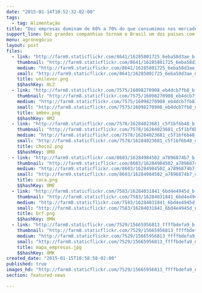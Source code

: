```yaml
---
date: "2015-01-14T10:52:32-02:00"
tags:
  - tag: Alimentação
title: "Dez empresas dominam de 60% a 70% do que consumimos nos mercados"
support_line: Dez grandes companhias tornam o Brasil um dos países com maior nível de concentração.
menu: agronegócio
layout: post
files:
  - link: "http://farm9.staticflickr.com/8641/16285801725_6eba58d3ae_b.jpg"
    thumbnail: "http://farm9.staticflickr.com/8641/16285801725_6eba58d3ae_t.jpg"
    medium: "http://farm9.staticflickr.com/8641/16285801725_6eba58d3ae_z.jpg"
    small: "http://farm9.staticflickr.com/8641/16285801725_6eba58d3ae_n.jpg"
    title: unilever.png
    $$hashKey: 0LZ
  - link: "http://farm8.staticflickr.com/7575/16098270908_eb4dcb7fb8_b.jpg"
    thumbnail: "http://farm8.staticflickr.com/7575/16098270908_eb4dcb7fb8_t.jpg"
    medium: "http://farm8.staticflickr.com/7575/16098270908_eb4dcb7fb8_z.jpg"
    small: "http://farm8.staticflickr.com/7575/16098270908_eb4dcb7fb8_n.jpg"
    title: ambev.png
    $$hashKey: 0M2
  - link: "http://farm8.staticflickr.com/7578/16284023681_c5f1bf6b48_b.jpg"
    thumbnail: "http://farm8.staticflickr.com/7578/16284023681_c5f1bf6b48_t.jpg"
    medium: "http://farm8.staticflickr.com/7578/16284023681_c5f1bf6b48_z.jpg"
    small: "http://farm8.staticflickr.com/7578/16284023681_c5f1bf6b48_n.jpg"
    title: choco2.png
    $$hashKey: 0M8
  - link: "http://farm9.staticflickr.com/8603/16284984502_a7896874b7_b.jpg"
    thumbnail: "http://farm9.staticflickr.com/8603/16284984502_a7896874b7_t.jpg"
    medium: "http://farm9.staticflickr.com/8603/16284984502_a7896874b7_z.jpg"
    small: "http://farm9.staticflickr.com/8603/16284984502_a7896874b7_n.jpg"
    title: coca.png
    $$hashKey: 0ME
  - link: "http://farm8.staticflickr.com/7583/16284031841_6bd4e4945d_b.jpg"
    thumbnail: "http://farm8.staticflickr.com/7583/16284031841_6bd4e4945d_t.jpg"
    medium: "http://farm8.staticflickr.com/7583/16284031841_6bd4e4945d_z.jpg"
    small: "http://farm8.staticflickr.com/7583/16284031841_6bd4e4945d_n.jpg"
    title: brf.png
    $$hashKey: 0MH
  - link: "http://farm8.staticflickr.com/7529/15665956813_ffffbdefa9_b.jpg"
    thumbnail: "http://farm8.staticflickr.com/7529/15665956813_ffffbdefa9_t.jpg"
    medium: "http://farm8.staticflickr.com/7529/15665956813_ffffbdefa9_z.jpg"
    small: "http://farm8.staticflickr.com/7529/15665956813_ffffbdefa9_n.jpg"
    title: mapa_empresas.jpg
    $$hashKey: 0MK
created_date: "2015-01-15T10:58:58-02:00"
published: true
images_hd: "http://farm8.staticflickr.com/7529/15665956813_ffffbdefa9_n.jpg"
section: featured-news

---
```

